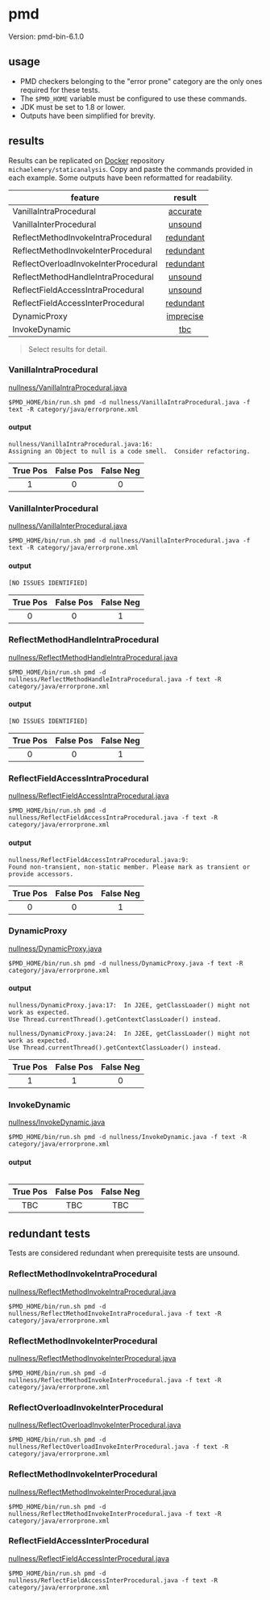 # pmd

Version: pmd-bin-6.1.0

## usage

* PMD checkers belonging to the "error prone" category are the only ones required for these tests.
* The `$PMD_HOME` variable must be configured to use these commands.
* JDK must be set to 1.8 or lower.
* Outputs have been simplified for brevity.

## results

Results can be replicated on [Docker](https://docs.docker.com/docker-hub/) repository `michaelemery/staticanalysis`. Copy and paste the commands provided in each example. Some outputs have been reformatted for readability.

| feature | result |
| --- | :---: |
| VanillaIntraProcedural | [accurate](https://github.com/michaelemery/staticanalysis/blob/master/checker/nullness/pmd.md#vanillaintraprocedural) |
| VanillaInterProcedural | [unsound](https://github.com/michaelemery/staticanalysis/blob/master/checker/nullness/pmd.md#vanillainterprocedural) |
| ReflectMethodInvokeIntraProcedural | [redundant](https://github.com/michaelemery/staticanalysis/blob/master/checker/nullness/pmd.md#reflectmethodinvokeintraprocedural) |
| ReflectMethodInvokeInterProcedural | [redundant](https://github.com/michaelemery/staticanalysis/blob/master/checker/nullness/pmd.md#reflectmethodinvokeinterprocedural) |
| ReflectOverloadInvokeInterProcedural | [redundant](https://github.com/michaelemery/staticanalysis/blob/master/checker/nullness/pmd.md#reflectoverloadinvokeinterprocedural) |
| ReflectMethodHandleIntraProcedural | [unsound](https://github.com/michaelemery/staticanalysis/blob/master/checker/nullness/pmd.md#reflectmethodhandleintraprocedural) |
| ReflectFieldAccessIntraProcedural | [unsound](https://github.com/michaelemery/staticanalysis/blob/master/checker/nullness/pmd.md#reflectfieldaccessintraprocedural) |
| ReflectFieldAccessInterProcedural | [redundant](https://github.com/michaelemery/staticanalysis/blob/master/checker/nullness/pmd.md#reflectfieldaccessinterprocedural) |
| DynamicProxy | [imprecise](https://github.com/michaelemery/staticanalysis/blob/master/checker/nullness/pmd.md#dynamicproxy) |
| InvokeDynamic | [tbc](https://github.com/michaelemery/staticanalysis/blob/master/checker/nullness/pmd.md#invokedynamic) |

> Select results for detail.

### VanillaIntraProcedural

[nullness/VanillaIntraProcedural.java](https://github.com/michaelemery/staticanalysis/blob/master/checker/nullness/VanillaIntraProcedural.java)

```
$PMD_HOME/bin/run.sh pmd -d nullness/VanillaIntraProcedural.java -f text -R category/java/errorprone.xml
```

#### output

```
nullness/VanillaIntraProcedural.java:16:   
Assigning an Object to null is a code smell.  Consider refactoring.
```

| True Pos | False Pos | False Neg |
| :---: | :---: | :---: |
| 1 | 0 | 0 |

### VanillaInterProcedural

[nullness/VanillaInterProcedural.java](https://github.com/michaelemery/staticanalysis/blob/master/checker/nullness/VanillaInterProcedural.java)

```
$PMD_HOME/bin/run.sh pmd -d nullness/VanillaInterProcedural.java -f text -R category/java/errorprone.xml
```

#### output

```
[NO ISSUES IDENTIFIED]
```

| True Pos | False Pos | False Neg |
| :---: | :---: | :---: |
| 0 | 0 | 1 |

### ReflectMethodHandleIntraProcedural

[nullness/ReflectMethodHandleIntraProcedural.java](https://github.com/michaelemery/staticanalysis/blob/master/checker/nullness/ReflectMethodHandleIntraProcedural.java)

```
$PMD_HOME/bin/run.sh pmd -d nullness/ReflectMethodHandleIntraProcedural.java -f text -R category/java/errorprone.xml
```

#### output

```
[NO ISSUES IDENTIFIED]
```

| True Pos | False Pos | False Neg |
| :---: | :---: | :---: |
| 0 | 0 | 1 |

### ReflectFieldAccessIntraProcedural

[nullness/ReflectFieldAccessIntraProcedural.java](https://github.com/michaelemery/staticanalysis/blob/master/checker/nullness/ReflectFieldAccessIntraProcedural.java)

```
$PMD_HOME/bin/run.sh pmd -d nullness/ReflectFieldAccessIntraProcedural.java -f text -R category/java/errorprone.xml
```

#### output

````
nullness/ReflectFieldAccessIntraProcedural.java:9:   
Found non-transient, non-static member. Please mark as transient or provide accessors.
````

| True Pos | False Pos | False Neg |
| :---: | :---: | :---: |
| 0 | 0 | 1 |

### DynamicProxy

[nullness/DynamicProxy.java](https://github.com/michaelemery/staticanalysis/blob/master/checker/nullness/DynamicProxy.java)

```
$PMD_HOME/bin/run.sh pmd -d nullness/DynamicProxy.java -f text -R category/java/errorprone.xml
```

#### output

````
nullness/DynamicProxy.java:17:	In J2EE, getClassLoader() might not work as expected.  
Use Thread.currentThread().getContextClassLoader() instead.

nullness/DynamicProxy.java:24:	In J2EE, getClassLoader() might not work as expected.  
Use Thread.currentThread().getContextClassLoader() instead.

````

| True Pos | False Pos | False Neg |
| :---: | :---: | :---: |
| 1 | 1 | 0 |

### InvokeDynamic

[nullness/InvokeDynamic.java](https://github.com/michaelemery/staticanalysis/blob/master/checker/nullness/InvokeDynamic.java)

```
$PMD_HOME/bin/run.sh pmd -d nullness/InvokeDynamic.java -f text -R category/java/errorprone.xml
```

#### output

````

````

| True Pos | False Pos | False Neg |
| :---: | :---: | :---: |
| TBC | TBC | TBC |

## redundant tests

Tests are considered redundant when prerequisite tests are unsound.

### ReflectMethodInvokeIntraProcedural

[nullness/ReflectMethodInvokeIntraProcedural.java](https://github.com/michaelemery/staticanalysis/blob/master/checker/nullness/ReflectMethodInvokeIntraProcedural.java)

```
$PMD_HOME/bin/run.sh pmd -d nullness/ReflectMethodInvokeIntraProcedural.java -f text -R category/java/errorprone.xml
```

### ReflectMethodInvokeInterProcedural

[nullness/ReflectMethodInvokeInterProcedural.java](https://github.com/michaelemery/staticanalysis/blob/master/checker/nullness/ReflectMethodInvokeInterProcedural.java)

```
$PMD_HOME/bin/run.sh pmd -d nullness/ReflectMethodInvokeInterProcedural.java -f text -R category/java/errorprone.xml
```

### ReflectOverloadInvokeInterProcedural

[nullness/ReflectOverloadInvokeInterProcedural.java](https://github.com/michaelemery/staticanalysis/blob/master/checker/nullness/ReflectOverloadInvokeInterProcedural.java)

```
$PMD_HOME/bin/run.sh pmd -d nullness/ReflectOverloadInvokeInterProcedural.java -f text -R category/java/errorprone.xml
```

### ReflectMethodInvokeInterProcedural

[nullness/ReflectMethodInvokeInterProcedural.java](https://github.com/michaelemery/staticanalysis/blob/master/checker/nullness/ReflectMethodInvokeInterProcedural.java)

```
$PMD_HOME/bin/run.sh pmd -d nullness/ReflectMethodInvokeInterProcedural.java -f text -R category/java/errorprone.xml
```

### ReflectFieldAccessInterProcedural

[nullness/ReflectFieldAccessInterProcedural.java](https://github.com/michaelemery/staticanalysis/blob/master/checker/nullness/ReflectFieldAccessInterProcedural.java)

```
$PMD_HOME/bin/run.sh pmd -d nullness/ReflectFieldAccessInterProcedural.java -f text -R category/java/errorprone.xml
```
